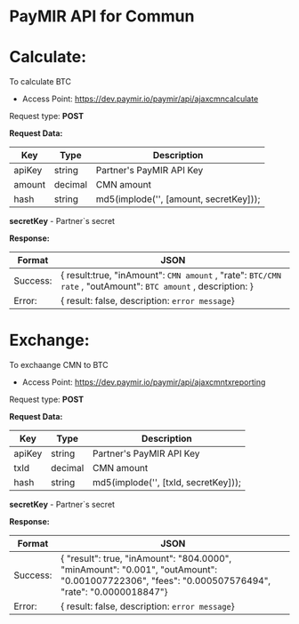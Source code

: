 # PayMIR API for Commun
# Calculate:

To calculate BTC  

* Access Point: https://dev.paymir.io/paymir/api/ajaxcmncalculate

Request type: **POST**

**Request Data:**

Key | Type | Description
----- | ----- | -----
apiKey | string | Partner's PayMIR API Key
amount | decimal | CMN amount
hash | string | md5(implode('', [amount, secretKey]));


**secretKey** - Partner`s secret

**Response:**

Format | JSON
----- | -----
Success: | {   result:true,    "inAmount": ``` CMN amount ``` ,   "rate": ``` BTC/CMN rate ``` ,    "outAmount": ``` BTC amount ``` ,   description: }
Error: | {   result: false,   description: ```error message```}

# Exchange:

To exchaange CMN to BTC  

* Access Point: https://dev.paymir.io/paymir/api/ajaxcmntxreporting

Request type: **POST**

**Request Data:**

Key | Type | Description
----- | ----- | -----
apiKey | string | Partner's PayMIR API Key
txId | decimal | CMN amount
hash | string | md5(implode('', [txId, secretKey]));


**secretKey** - Partner`s secret

**Response:**

Format | JSON
----- | -----
Success: | {    "result": true,    "inAmount": "804.0000",    "minAmount": "0.001",    "outAmount": "0.001007722306",    "fees": "0.000507576494",    "rate": "0.0000018847"}
Error: | {   result: false,   description: ```error message```}

